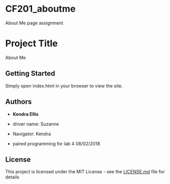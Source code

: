 # CF201_aboutme
About Me page assignment

# Project Title
About Me


## Getting Started

Simply open index.html in your browser to view the site.

## Authors

* **Kendra Ellis**

* driver name: Suzanne 
* Navigator: Kendra 
* paired programming for lab 4 08/02/2018

## License

This project is licensed under the MIT License - see the [LICENSE.md](LICENSE.md) file for details




